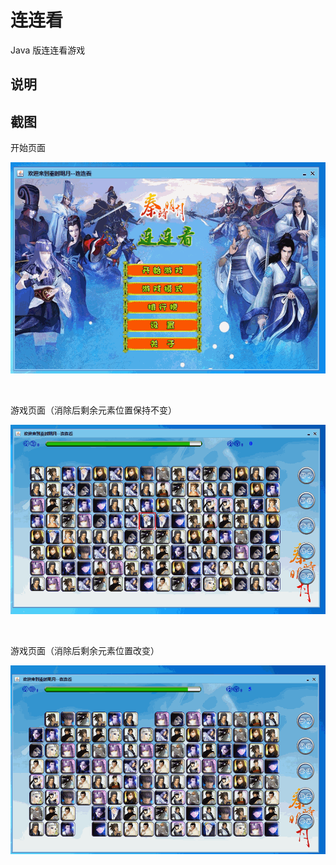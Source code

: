 # 连连看
Java 版连连看游戏

## 说明


## 截图

开始页面

![](screenshot/start.gif)

<br />

游戏页面（消除后剩余元素位置保持不变）

![](screenshot/game.gif)

<br />

游戏页面（消除后剩余元素位置改变）

![](screenshot/game2.gif)